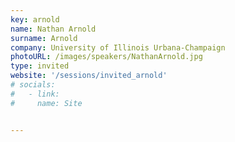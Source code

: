 ```yaml
---
key: arnold
name: Nathan Arnold
surname: Arnold
company: University of Illinois Urbana-Champaign
photoURL: /images/speakers/NathanArnold.jpg
type: invited
website: '/sessions/invited_arnold'
# socials:
#   - link: 
#     name: Site


---
```

